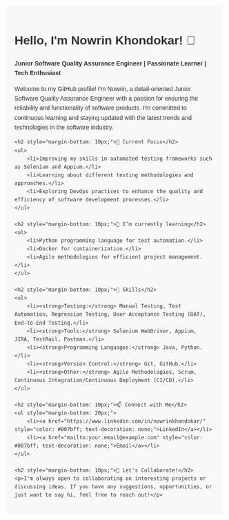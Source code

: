 <div style="font-family: Arial, sans-serif; line-height: 1.6; margin: 0; padding: 0; background-color: #f8f8f8; color: #333; max-width: 800px; margin: auto; padding: 20px;">
    <h1>Hello, I'm Nowrin Khondokar! 👋</h1>
    <p><strong>Junior Software Quality Assurance Engineer | Passionate Learner | Tech Enthusiast</strong></p>
    <p>Welcome to my GitHub profile! I'm Nowrin, a detail-oriented Junior Software Quality Assurance Engineer with a passion for ensuring the reliability and functionality of software products. I'm committed to continuous learning and staying updated with the latest trends and technologies in the software industry.</p>

    <h2 style="margin-bottom: 10px;">🔭 Current Focus</h2>
    <ul>
        <li>Improving my skills in automated testing frameworks such as Selenium and Appium.</li>
        <li>Learning about different testing methodologies and approaches.</li>
        <li>Exploring DevOps practices to enhance the quality and efficiency of software development processes.</li>
    </ul>

    <h2 style="margin-bottom: 10px;">🌱 I’m currently learning</h2>
    <ul>
        <li>Python programming language for test automation.</li>
        <li>Docker for containerization.</li>
        <li>Agile methodologies for efficient project management.</li>
    </ul>

    <h2 style="margin-bottom: 10px;">💼 Skills</h2>
    <ul>
        <li><strong>Testing:</strong> Manual Testing, Test Automation, Regression Testing, User Acceptance Testing (UAT), End-to-End Testing.</li>
        <li><strong>Tools:</strong> Selenium WebDriver, Appium, JIRA, TestRail, Postman.</li>
        <li><strong>Programming Languages:</strong> Java, Python.</li>
        <li><strong>Version Control:</strong> Git, GitHub.</li>
        <li><strong>Other:</strong> Agile Methodologies, Scrum, Continuous Integration/Continuous Deployment (CI/CD).</li>
    </ul>

    <h2 style="margin-bottom: 10px;">📫 Connect with Me</h2>
    <ul style="margin-bottom: 20px;">
        <li><a href="https://www.linkedin.com/in/nowrinkhondokar/" style="color: #007bff; text-decoration: none;">LinkedIn</a></li>
        <li><a href="mailto:your.email@example.com" style="color: #007bff; text-decoration: none;">Email</a></li>
    </ul>

    <h2 style="margin-bottom: 10px;">🚀 Let's Collaborate!</h2>
    <p>I'm always open to collaborating on interesting projects or discussing ideas. If you have any suggestions, opportunities, or just want to say hi, feel free to reach out!</p>
</div>

